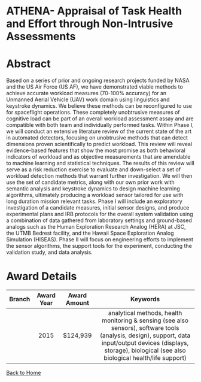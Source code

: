 
ATHENA- Appraisal of Task Health and Effort through Non-Intrusive Assessments
=============================================================================

# Abstract


Based on a series of prior and ongoing research projects funded by NASA and the US Air Force (US AF), we have demonstrated viable methods to achieve accurate workload measures (70-100% accuracy) for an Unmanned Aerial Vehicle (UAV) work domain using linguistics and keystroke dynamics.  We believe these methods can be reconfigured to use for spaceflight operations.  These completely unobtrusive measures of cognitive load can be part of an overall workload assessment assay and are compatible with both team and individually performed tasks.  Within Phase I, we will conduct an extensive literature review of the current state of the art in automated detectors, focusing on unobtrusive methods that can detect dimensions proven scientifically to predict workload.  This review will reveal evidence-based features that show the most promise as both behavioral indicators of workload and as objective measurements that are amendable to machine learning and statistical techniques. The results of this review will serve as a risk reduction exercise to evaluate and down-select a set of workload detection methods that warrant further investigation.  We will then use the set of candidate metrics, along with our own prior work with semantic analysis and keystroke dynamics to design machine learning algorithms, ultimately producing a workload sensor tailored for use with long duration mission relevant tasks.  Phase I will include an exploratory investigation of a candidate measures, initial sensor designs, and produce experimental plans and IRB protocols for the overall system validation using a combination of data gathered from laboratory settings and ground-based analogs such as the Human Exploration Research Analog (HERA) at JSC, the UTMB Bedrest facility, and the Hawaii Space Exploration Analog Simulation (HISEAS). Phase II will focus on engineering efforts to implement the sensor algorithms, the support tools for the experiment, conducting the validation study, and data analysis.  

# Award Details

|Branch|Award Year|Award Amount|Keywords|
| :---: | :---: | :---: | :---: |
||2015|$124,939|analytical methods, health monitoring & sensing (see also sensors), software tools (analysis, design), support, data input/output devices (displays, storage), biological (see also biological health/life support)|
  
  


[Back to Home](https://github.com/chrischow/dod_sbir_awards/Reports/JT/#204)